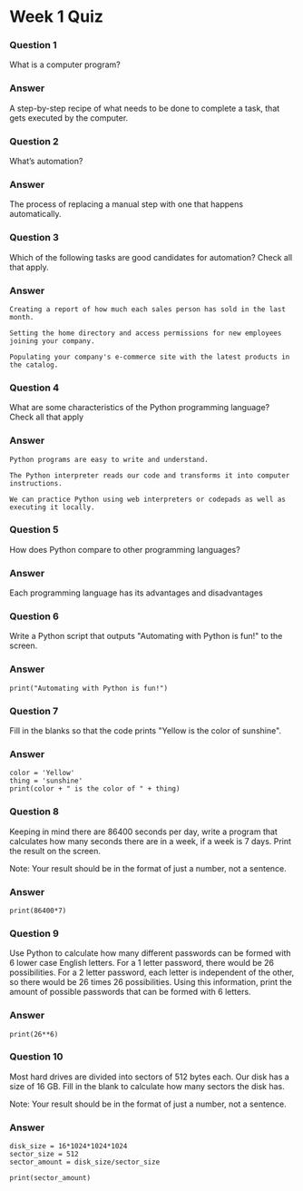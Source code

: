 # Week 1 Quiz

### Question 1
What is a computer program?
### Answer
A step-by-step recipe of what needs to be done to complete a task, that gets executed by the computer.

### Question 2
What’s automation?
### Answer
The process of replacing a manual step with one that happens automatically.

### Question 3
Which of the following tasks are good candidates for automation? Check all that apply.
### Answer
    Creating a report of how much each sales person has sold in the last month.

    Setting the home directory and access permissions for new employees joining your company.

    Populating your company's e-commerce site with the latest products in the catalog.

### Question 4
What are some characteristics of the Python programming language? Check all that apply
### Answer
    Python programs are easy to write and understand.

    The Python interpreter reads our code and transforms it into computer instructions.

    We can practice Python using web interpreters or codepads as well as executing it locally.

### Question 5
How does Python compare to other programming languages?
### Answer
Each programming language has its advantages and disadvantages

### Question 6
Write a Python script that outputs "Automating with Python is fun!" to the screen.
### Answer
`print("Automating with Python is fun!")`

### Question 7
Fill in the blanks so that the code prints "Yellow is the color of sunshine".
### Answer
```
color = 'Yellow'
thing = 'sunshine'
print(color + " is the color of " + thing)
```

### Question 8
Keeping in mind there are 86400 seconds per day, write a program that calculates how many seconds there are in a week, if a week is 7 days. Print the result on the screen.

Note: Your result should be in the format of just a number, not a sentence.
### Answer
`print(86400*7)`

### Question 9
Use Python to calculate how many different passwords can be formed with 6 lower case English letters. For a 1 letter password, there would be 26 possibilities. For a 2 letter password, each letter is independent of the other, so there would be 26 times 26 possibilities. Using this information, print the amount of possible passwords that can be formed with 6 letters.
### Answer
`print(26**6)`
### Question 10
Most hard drives are divided into sectors of 512 bytes each. Our disk has a size of 16 GB. Fill in the blank to calculate how many sectors the disk has.

Note: Your result should be in the format of just a number, not a sentence.
### Answer
```
disk_size = 16*1024*1024*1024
sector_size = 512
sector_amount = disk_size/sector_size

print(sector_amount)
```
